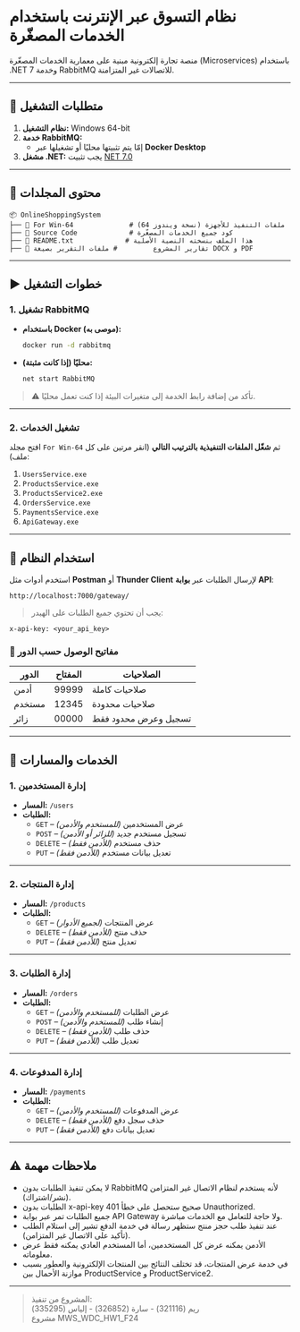 # نظام التسوق عبر الإنترنت باستخدام الخدمات المصغّرة

منصة تجارة إلكترونية مبنية على معمارية الخدمات المصغّرة (Microservices) باستخدام .NET 7 وخدمة RabbitMQ للاتصالات غير المتزامنة.

---

## 🧰 متطلبات التشغيل

1. **نظام التشغيل:** Windows 64-bit
2. **خدمة RabbitMQ:**  
   - إمّا يتم تثبيتها محليًا أو تشغيلها عبر **Docker Desktop**
3. **مشغل .NET:** يجب تثبيت [NET 7.0](https://dotnet.microsoft.com/en-us/download/dotnet/7.0)

---

## 📁 محتوى المجلدات

```
📦 OnlineShoppingSystem
├── 📁 For Win-64              # ملفات التنفيذ للأجهزة (نسخة ويندوز 64)
├── 📁 Source Code             # كود جميع الخدمات المصغّرة
├── 📄 README.txt             # هذا الملف بنسخته النصية الأصلية
├── 📄 تقارير المشروع         # ملفات التقرير بصيغة DOCX و PDF
```

---

## ▶️ خطوات التشغيل

### 1. تشغيل RabbitMQ

- **باستخدام Docker (موصى به):**
  ```bash
  docker run -d rabbitmq
  ```

- **محليًا (إذا كانت مثبتة):**
  ```cmd
  net start RabbitMQ
  ```

> ⚠️ تأكد من إضافة رابط الخدمة إلى متغيرات البيئة إذا كنت تعمل محليًا.

---

### 2. تشغيل الخدمات

افتح مجلد `For Win-64` ثم **شغّل الملفات التنفيذية بالترتيب التالي** (انقر مرتين على كل ملف):

1. `UsersService.exe`
2. `ProductsService.exe`
3. `ProductsService2.exe`
4. `OrdersService.exe`
5. `PaymentsService.exe`
6. `ApiGateway.exe`

---

## 🔗 استخدام النظام

استخدم أدوات مثل **Postman** أو **Thunder Client** لإرسال الطلبات عبر **بوابة API**:

```
http://localhost:7000/gateway/
```

> يجب أن تحتوي جميع الطلبات على الهيدر:
```http
x-api-key: <your_api_key>
```

### 🔑 مفاتيح الوصول حسب الدور

| الدور     | المفتاح | الصلاحيات                       |
|-----------|---------|----------------------------------|
| أدمن      | 99999   | صلاحيات كاملة                   |
| مستخدم    | 12345   | صلاحيات محدودة                 |
| زائر      | 00000   | تسجيل وعرض محدود فقط           |

---

## 📌 الخدمات والمسارات

### 1. **إدارة المستخدمين**
- **المسار:** `/users`
- **الطلبات:**
  - `GET` – عرض المستخدمين *(للمستخدم والأدمن)*
  - `POST` – تسجيل مستخدم جديد *(للزائر أو الأدمن)*
  - `DELETE` – حذف مستخدم *(للأدمن فقط)*
  - `PUT` – تعديل بيانات مستخدم *(للأدمن فقط)*

---

### 2. **إدارة المنتجات**
- **المسار:** `/products`
- **الطلبات:**
  - `GET` – عرض المنتجات *(لجميع الأدوار)*
  - `DELETE` – حذف منتج *(للأدمن فقط)*
  - `PUT` – تعديل منتج *(للأدمن فقط)*

---

### 3. **إدارة الطلبات**
- **المسار:** `/orders`
- **الطلبات:**
  - `GET` – عرض الطلبات *(للمستخدم والأدمن)*
  - `POST` – إنشاء طلب *(للمستخدم والأدمن)*
  - `DELETE` – حذف طلب *(للأدمن فقط)*
  - `PUT` – تعديل طلب *(للأدمن فقط)*

---

### 4. **إدارة المدفوعات**
- **المسار:** `/payments`
- **الطلبات:**
  - `GET` – عرض المدفوعات *(للمستخدم والأدمن)*
  - `DELETE` – حذف سجل دفع *(للأدمن فقط)*
  - `PUT` – تعديل بيانات دفع *(للأدمن فقط)*

---

## ⚠️ ملاحظات مهمة

- لا يمكن تنفيذ الطلبات بدون RabbitMQ لأنه يستخدم لنظام الاتصال غير المتزامن (نشر/اشتراك).
- الطلبات بدون x-api-key صحيح ستحصل على خطأ 401 Unauthorized.
- جميع الطلبات تمر عبر بوابة API Gateway ولا حاجة للتعامل مع الخدمات مباشرة.
- عند تنفيذ طلب حجز منتج ستظهر رسالة في خدمة الدفع تشير إلى استلام الطلب (تأكيد على الاتصال غير المتزامن).
- الأدمن يمكنه عرض كل المستخدمين، أما المستخدم العادي يمكنه فقط عرض معلوماته.
- في خدمة عرض المنتجات، قد تختلف النتائج بين المنتجات الإلكترونية والعطور بسبب موازنة الأحمال بين ProductService و ProductService2.

---

> المشروع من تنفيذ:  
> ريم (321116) - سارة (326852) - إلياس (335295)  
> مشروع MWS_WDC_HW1_F24